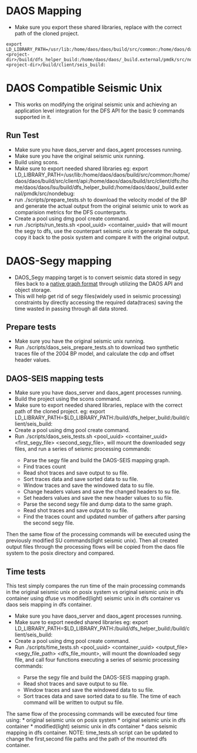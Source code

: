 # DAOS Mapping

* Make sure you export these shared libraries, replace <project-dir> with the correct path of the cloned project.

``` 
export LD_LIBRARY_PATH=/usr/lib:/home/daos/daos/build/src/common:/home/daos/daos/build/src/client/api:/home/daos/daos/build/src/client/dfs:<project-dir>/build/dfs_helper_build:/home/daos/daos/_build.external/pmdk/src/nondebug:<project-dir>/build/client/seis_build:
```


# DAOS Compatible Seismic Unix

* This works on modifying the original seismic unix and achieving an application level integration for the DFS API for the basic 9 commands supported in it.

## Run Test

* Make sure you have daos_server and daos_agent processes running.
* Make sure you have the original seismic unix running.
* Build using scons.
* Make sure to export needed shared libraries
 eg: export LD_LIBRARY_PATH=/usr/lib:/home/daos/daos/build/src/common:/home/daos/daos/build/src/client/api:/home/daos/daos/build/src/client/dfs:/home/daos/daos/lsu/build/dfs_helper_build:/home/daos/daos/_build.external/pmdk/src/nondebug:
* run ./scripts/prepare_tests.sh to download the velocity model of the BP and generate the actual output from the original seismic unix to work as comparision metrics for the DFS counterparts.
* Create a pool using dmg pool create command.
* run ./scripts/run_tests.sh <pool_uuid> <container_uuid> <ranklist> that will mount the segy to dfs, use the counterpart seismic unix to generate the output, copy it back to the posix system and compare it with the original output.

# DAOS-Segy mapping

* DAOS_Segy mapping target is to convert seismic data stored in segy files back to a [native graph format](https://wiki.hpdd.intel.com/display/DC/DAOS-SEGY+Mapping) through utilizing the DAOS API and object storage. 
* This will help get rid of segy files(widely used in seismic processing) constraints by directly accessing the required data(traces) saving the time wasted in passing through all data stored.

## Prepare tests

* Make sure you have the original seismic unix running.
* Run ./scripts/daos_seis_prepare_tests.sh to download two synthetic traces file of the 2004 BP model, and calculate the cdp and offset header values.

## DAOS-SEIS mapping tests

* Make sure you have daos_server and daos_agent processes running.
* Build the project using the scons command.
* Make sure to export needed shared libraries, replace <project-dir> with the correct path of the cloned project.
   eg: export LD_LIBRARY_PATH=$LD_LIBRARY_PATH:<project-dir>/build/dfs_helper_build:<project-dir>/build/client/seis_build:
* Create a pool using dmg pool create command.
* Run ./scripts/daos_seis_tests.sh <pool_uuid> <container_uuid> <ranklist> <first_segy_file> <second_segy_file>, will mount the downloaded segy files, and run a series of seismic processing commands:
 	* Parse the segy file and build the DAOS-SEIS mapping graph.
	* Find traces count
	* Read shot traces and save output to su file.
	* Sort traces data and save sorted data to su file.
	* Window traces and save the windowed data to su file.
	* Change headers values and save the changed headers to su file.
	* Set headers values and save the new header values to su file.
	* Parse the second segy file and dump data to the same graph.
	* Read shot traces and save output to su file.
	* Find the traces count and updated number of gathers after parsing the second segy file. 

Then the same flow of the processing commands will be executed using the previously modified SU commands(light seismic unix).
Then all created output files through the processing flows will be copied from the daos file system to the posix directory and compared.

## Time tests

This test simply compares the run time of the main processing commands in the original seismic unix on posix system vs original seismic unix in dfs container using dfuse vs modified(light) seismic unix in dfs container vs daos seis mapping in dfs container.
 
* Make sure you have daos_server and daos_agent processes running.
* Make sure to export needed shared libraries
   eg: export LD_LIBRARY_PATH=$LD_LIBRARY_PATH:<project-dir>/build/dfs_helper_build:<project-dir>/build/client/seis_build:
* Create a pool using dmg pool create command.
* Run ./scripts/time_tests.sh <pool_uuid> <container_uuid> <ranklist> <output_file> <segy_file_path> <dfs_file_mount>, will mount the downloaded segy file, and call four functions executing a series of seismic processing commands:
 	* Parse the segy file and build the DAOS-SEIS mapping graph.
	* Read shot traces and save output to su file.
	* Window traces and save the windowed data to su file.
	* Sort traces data and save sorted data to su file.
The time of each command will be written to output su file.

The same flow of the processing commands will be executed four time using:
	* original seismic unix on posix system
	* original seismic unix in dfs container
	* modified(light) seismic unix in dfs container
	* daos seismic mapping in dfs container.
NOTE: time_tests.sh script can be updated to change the first,second file paths and the path of the mounted dfs container.

